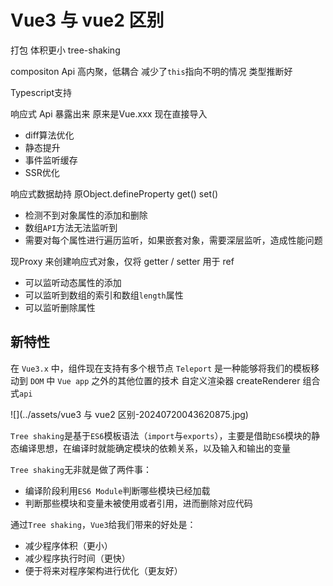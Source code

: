 # Vue3 与 vue2 区别

打包 体积更小 tree-shaking

compositon Api 高内聚，低耦合 减少了`this`指向不明的情况 类型推断好

Typescript支持

响应式 Api 暴露出来 原来是Vue.xxx 现在直接导入
- diff算法优化
- 静态提升
- 事件监听缓存
- SSR优化

响应式数据劫持 
原Object.defineProperty get() set()

- 检测不到对象属性的添加和删除
- 数组`API`方法无法监听到
- 需要对每个属性进行遍历监听，如果嵌套对象，需要深层监听，造成性能问题

现Proxy 来创建响应式对象，仅将 getter / setter 用于 ref

- 可以监听动态属性的添加
- 可以监听到数组的索引和数组`length`属性
- 可以监听删除属性

## 新特性
在 `Vue3.x` 中，组件现在支持有多个根节点
`Teleport` 是一种能够将我们的模板移动到 `DOM` 中 `Vue app` 之外的其他位置的技术
自定义渲染器 createRenderer
组合式`api`

![](../assets/vue3 与 vue2 区别-20240720043620875.jpg)


`Tree shaking`是基于`ES6`模板语法（`import`与`exports`），主要是借助`ES6`模块的静态编译思想，在编译时就能确定模块的依赖关系，以及输入和输出的变量

`Tree shaking`无非就是做了两件事：

- 编译阶段利用`ES6 Module`判断哪些模块已经加载
- 判断那些模块和变量未被使用或者引用，进而删除对应代码

通过`Tree shaking`，`Vue3`给我们带来的好处是：

- 减少程序体积（更小）
- 减少程序执行时间（更快）
- 便于将来对程序架构进行优化（更友好）